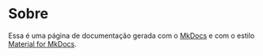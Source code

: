 # Sobre

Essa é uma página de documentação gerada com o [MkDocs](https://www.mkdocs.org) e com o estilo [Material for MkDocs](https://squidfunk.github.io/mkdocs-material/).